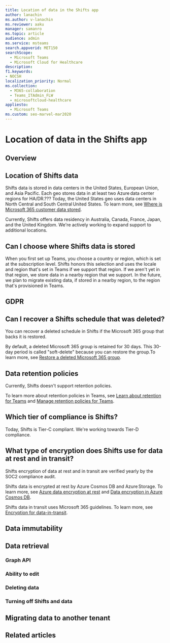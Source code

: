 ```yaml
---
title: Location of data in the Shifts app
author: lanachin
ms.author: v-lanachin
ms.reviewer: aaku
manager: samanro
ms.topic: article
audience: admin
ms.service: msteams
search.appverid: MET150
searchScope:
  - Microsoft Teams
  - Microsoft Cloud for Healthcare
description:  
f1.keywords:
- NOCSH
localization_priority: Normal
ms.collection: 
  - M365-collaboration
  - Teams_ITAdmin_FLW
  - microsoftcloud-healthcare
appliesto: 
  - Microsoft Teams
ms.custom: seo-marvel-mar2020
---
```


# Location of data in the Shifts app

## Overview


## Location of Shifts data

Shifts data is stored in data centers in the United States, European Union, and Asia Pacific. Each geo stores data in at least two Azure data center regions for HA/DR.??? Today, the United States geo uses data centers in North Central and South Central United States. To learn more, see [Where is Microsoft 365 customer data stored](/microsoft-365/enterprise/o365-data-locations).

Currently, Shifts offers data residency in Australia, Canada, France, Japan, and the United Kingdom. We're actively working to expand support to additional locations.

## Can I choose where Shifts data is stored

When you first set up Teams, you choose a country or region, which is set at the subscription level. Shifts honors this selection and uses the locale and region that's set in Teams if we support that region. If we aren't yet in that region, we store data in a nearby region that we support. In the future, we plan to migrate existing data, if stored in a nearby region, to the region that's provisioned in Teams.

## GDPR

## Can I recover a Shifts schedule that was deleted?

You can recover a deleted schedule in Shifts if the Microsoft 365 group that backs it is restored.

By default, a deleted Microsoft 365 group is retained for 30 days. This 30-day period is called "soft-delete" because you can restore the group.To learn more, see [Restore a deleted Microsoft 365 group](/microsoft-365/admin/create-groups/restore-deleted-group?view=o365-worldwide&tabs=admin-center).

## Data retention policies

Currently, Shifts doesn't support retention policies.

To learn more about retention policies in Teams, see [Learn about retention for Teams](/microsoft-365/compliance/retention-policies-teams) and [Manage retention policies for Teams](../../retention-policies.md).

## Which tier of compliance is Shifts?

Today, Shifts is Tier-C compliant. We're working towards Tier-D compliance.

## What type of encryption does Shifts use for data at rest and in transit?

Shifts encryption of data at rest and in transit are verified yearly by the SOC2 compliance audit.

Shifts data is encrypted at rest by Azure Cosmos DB and Azure Storage. To learn more, see [Azure data encryption at rest](/azure/security/fundamentals/encryption-atrest) and
[Data encryption in Azure Cosmos DB](/azure/cosmos-db/database-encryption-at-rest).

Shifts data in transit uses Microsoft 365 guidelines. To learn more, see [Encryption for data-in-transit](compliance/assurance/assurance-encryption-in-transit).

## Data immutability

## Data retrieval

### Graph API

### Ability to edit

### Deleting data

### Turning off Shifts and data

## Migrating data to another tenant

## Related articles

